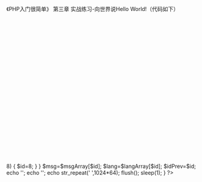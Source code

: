 《PHP入门很简单》
第三章 实战练习-向世界说Hello World!（代码如下）
<!DOCTYPE html>
<html>
<head>
    <meta charset="utf-8">
    <title>Hello World!</title>
    <style>
        #msg
        {
            font-size: 500%;
            margin-left: 60px;
            width: 900px;
            height: 300px;
            line-height: 300px;
            text-align: center;
            overflow: hidden;
        }
        #lang
        {
            font-size: 150%;
            margin-left: 120px;
            height: 80px;
            line-height: 80px;
            text-align: right;
        }
    </style>
</head>
<body>
<div id="msg"></div>
<div id="lang"></div>
<?php
/**
 * Created by PhpStorm.
 * User: Administrator
 * Date: 2016/10/11
 * Time: 23:37
 */
$msgArray=array('fh',
    '世界，你好',
    '世界，妳好',
    'こんにちは',
    'Γεια σας κόσμο',
    'สวัสดีชาวโลก',
    'Сайн байна уу дэлхий',
    'Hallo Welt',
    'Привет мир');
$langArray=array('英语',
    '简体中文',
    '繁体中文',
    '日语',
    '希腊语',
    '泰语',
    '蒙古语',
    '德语',
    '俄语');
$idPrev=0;
for($i=0;$i<=10;$i++)
{
    $id=rand(0,8);
    if($idPrev===$id)
    {
        $id=$idPrev+1;
        if($id>8)
        {
            $id=8;
        }
    }
    $msg=$msgArray[$id];
    $lang=$langArray[$id];
    $idPrev=$id;
    echo '<script language="javascript">
document.getElementById("msg").innerHTML="'.$msg.'"</script>';
    echo '<script language="javascript">
document.getElementById("lang").innerHTML="'.$lang.'"</script>';
    echo str_repeat(' ',1024*64);
    flush();
    sleep(1);
}
?>
</body>
</html>


